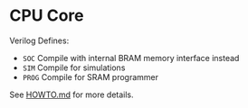 # CPU Core

Verilog Defines:
- `SOC` Compile with internal BRAM memory interface instead
- `SIM` Compile for simulations
- `PROG` Compile for SRAM programmer

See [HOWTO.md](HOWTO.md) for more details.
